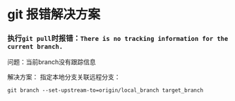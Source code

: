 # git 报错解决方案

### 执行`git pull`时报错：`There is no tracking information for the current branch.`

问题：当前branch没有跟踪信息

解决方案：
指定本地分支关联远程分支：

`git branch --set-upstream-to=origin/local_branch target_branch`
